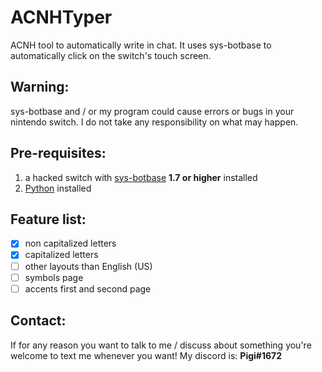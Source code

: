 # ACNHTyper
ACNH tool to automatically write in chat.
It uses sys-botbase to automatically click on the switch's touch screen.

## Warning:
sys-botbase and / or my program could cause errors or bugs in your nintendo switch. I do not take any responsibility on what may happen.


## Pre-requisites:

1) a hacked switch with [sys-botbase](https://github.com/olliz0r/sys-botbase/releases/latest) **1.7 or higher** installed
2) [Python](https://www.python.org/downloads/) installed

## Feature list:

- [x] non capitalized letters
- [x] capitalized letters
- [ ] other layouts than English (US)
- [ ] symbols page
- [ ] accents first and second page

## Contact:

If for any reason you want to talk to me / discuss about something you're welcome to text me whenever you want!
My discord is: **Pigi#1672**
